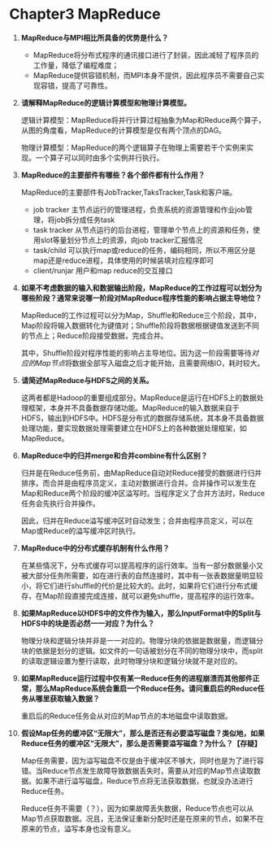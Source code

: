 # Chapter3 MapReduce

1. **MapReduce与MPI相比所具备的优势是什么？**

   - MapReduce将分布式程序的通讯接口进行了封装，因此减轻了程序员的工作量，降低了编程难度；
   - MapReduce提供容错机制，而MPI本身不提供，因此程序员不需要自己实现容错，提高了可靠性。

2. **请解释MapReduce的逻辑计算模型和物理计算模型。**

   逻辑计算模型：MapReduce将并行计算过程抽象为Map和Reduce两个算子，从图的角度看，MapReduce的计算模型是仅有两个顶点的DAG。

   物理计算模型：MapReduce的两个逻辑算子在物理上需要若干个实例来实现。一个算子可以同时由多个实例并行执行。

3. **MapReduce的主要部件有哪些？各个部件都有什么作用？**

   MapReduce的主要部件有JobTracker,TaksTracker,Task和客户端。

   - job tracker 主节点运行的管理进程，负责系统的资源管理和作业job管理，将job拆分成任务task
   - task tracker 从节点运行的后台进程，管理单个节点上的资源和任务，使用slot等量划分节点上的资源，向job tracker汇报情况
   - task/child 可以执行map或reduce的任务，编码相同，所以不用区分是map还是reduce进程，具体使用的时候装填对应程序即可
   - client/runjar 用户和map reduce的交互接口

4. **如果不考虑数据的输入和数据输出阶段，MapReduce的工作过程可以划分为哪些阶段？通常来说哪一阶段对MapReduce程序性能的影响占据主导地位？**

   MapReduce的工作过程可以分为Map，Shuffle和Reduce三个阶段，其中，Map阶段将输入数据转化为键值对；Shuffle阶段将数据根据键值发送到不同的节点上；Reduce阶段接受数据，完成合并。

   其中，Shuffle阶段对程序性能的影响占主导地位。因为这一阶段需要等待*对应的Map节点*将数据全部写入磁盘之后才能开始，且需要网络IO，耗时较大。

5. **请简述MapReduce与HDFS之间的关系。**

   这两者都是Hadoop的重要组成部分。MapReduce是运行在HDFS上的数据处理框架，本身并不具备数据存储功能。MapReduce的输入数据来自于HDFS，输出到HDFS中。HDFS是分布式的数据存储系统，其本身不具备数据处理功能，要实现数据处理需要建立在HDFS上的各种数据处理框架，如MapReduce。

6. **MapReduce中的归并merge和合并combine有什么区别？**

   归并是在Reduce任务前，由MapReduce自动对Reduce接受的数据进行归并排序。而合并是由程序员定义，主动对数据进行合并。合并操作可以发生在Map和Reduce两个阶段的缓冲区溢写时。当程序定义了合并方法时，Reduce任务会先执行合并操作。

   因此，归并在Reduce溢写缓冲区时自动发生；合并由程序员定义，可以在Map或Reduce的溢写缓冲区时执行。

7. **MapReduce中的分布式缓存机制有什么作用？**

   在某些情况下，分布式缓存可以提高程序的运行效率。当有一部分数据量小又被大部分任务所需要，如在进行表的自然连接时，其中有一张表数据量明显较小，将它们进行shuffle的代价是比较大的。此时，如果将它们进行分布式缓存，在Map阶段直接完成连接，就可以避免shuffle，提高程序的运行效率。

8. **如果MapReduce以HDFS中的文件作为输入，那么InputFormat中的Split与HDFS中的块是否必然一一对应？为什么？**

   物理分块和逻辑分块并非是一一对应的。物理分块的依据是数据量，而逻辑分块的依据是划分的逻辑。如文件的一句话被划分在不同的物理分块中，而split的读取逻辑设置为整行读取，此时物理分块和逻辑分块就不是对应的。

9. **如果MapReduce运行过程中仅有某一Reduce任务的进程崩溃而其他部件正常，那么MapReduce系统会重启一个Reduce任务。请问重启后的Reduce任务从哪里获取输入数据？**

   重启后的Reduce任务会从对应的Map节点的本地磁盘中读取数据。

10. **假设Map任务的缓冲区“无限大”，那么是否还有必要溢写磁盘？类似地，如果Reduce任务的缓冲区“无限大”，那么是否需要溢写磁盘？为什么？【存疑】**

    Map任务需要，因为溢写磁盘不仅是由于缓冲区不够大，同时也是为了进行容错。当Reduce节点发生故障导致数据丢失时，需要从对应的Map节点读取数据。如果不进行溢写磁盘，Reduce节点将无法获取数据，也就没办法进行Reduce任务。

    Reduce任务不需要（？），因为如果故障丢失数据，Reduce节点也可以从Map节点获取数据。况且，无法保证重新分配时还是在原来的节点，如果不在原来的节点，溢写本身也没有意义。

